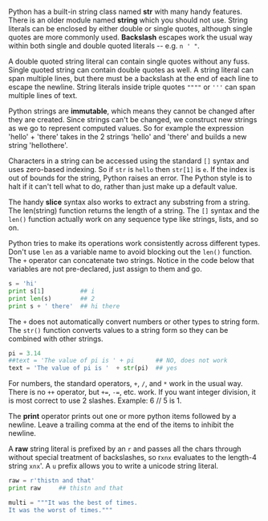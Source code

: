 Python has a built-in string class named **str** with many handy features. There is an older module named **string** which you should not use. String literals can be enclosed by either double or single quotes, although single quotes are more commonly used. **Backslash** escapes work the usual way within both single and double quoted literals -- e.g. `n ' "`. 

A double quoted string literal can contain single quotes without any fuss. Single quoted string can contain double quotes as well. A string literal can span multiple lines, but there must be a backslash at the end of each line to escape the newline. String literals inside triple quotes `""""` or `'''` can span multiple lines of text.

Python strings are **immutable**, which means they cannot be changed after they are created. Since strings can't be changed, we construct new strings as we go to represent computed values. So for example the expression 'hello' + 'there' takes in the 2 strings 'hello' and 'there' and builds a new string 'hellothere'.

Characters in a string can be accessed using the standard `[]` syntax and uses zero-based indexing. So if `str` is `hello` then `str[1]` is `e`. If the index is out of bounds for the string, Python raises an error. The Python style is to halt if it can't tell what to do, rather than just make up a default value. 

The handy **slice** syntax also works to extract any substring from a string. The len(string) function returns the length of a string. The `[]` syntax and the `len()` function actually work on any sequence type like strings, lists, and so on. 

Python tries to make its operations work consistently across different types. Don't use `len` as a variable name to avoid blocking out the `len()` function. The `+` operator can concatenate two strings. Notice in the code below that variables are not pre-declared, just assign to them and go.

```python
s = 'hi'
print s[1]          ## i
print len(s)        ## 2
print s + ' there'  ## hi there
```

The `+` does not automatically convert numbers or other types to string form. The `str()` function converts values to a string form so they can be combined with other strings.
    
```python   
pi = 3.14
##text = 'The value of pi is ' + pi      ## NO, does not work
text = 'The value of pi is '  + str(pi)  ## yes
```

For numbers, the standard operators, `+`, `/`, and `*` work in the usual way. There is no `++` operator, but `+=`, `-=`, etc. work. If you want integer division, it is most correct to use 2 slashes. Example: 6 // 5 is 1.

The **print** operator prints out one or more python items followed by a newline. Leave a trailing comma at the end of the items to inhibit the newline. 

A **raw** string literal is prefixed by an `r` and passes all the chars through without special treatment of backslashes, so r`xnx` evaluates to the length-4 string `xnx`'. A `u` prefix allows you to write a unicode string literal.

```python
raw = r'thistn and that'
print raw     ## thistn and that

multi = """It was the best of times.
It was the worst of times."""
```
